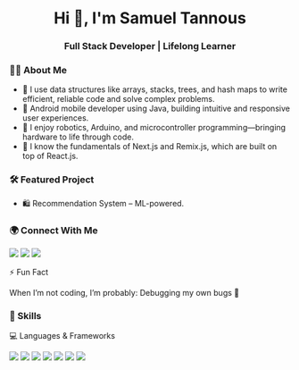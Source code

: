 <h1 align="center">Hi 👋, I'm Samuel Tannous</h1> <h3 align="center">Full Stack Developer | Lifelong Learner</h3>

### 👨‍💻 About Me
- 🧱 I use data structures like arrays, stacks, trees, and hash maps to write efficient, reliable code and solve complex problems.  
- 📱 Android mobile developer using Java, building intuitive and responsive user experiences.  
- 🤖 I enjoy robotics, Arduino, and microcontroller programming—bringing hardware to life through code.  
- 🧩 I know the fundamentals of Next.js and Remix.js, which are built on top of React.js.


### 🛠️ Featured Project

- 🛍️ Recommendation System – ML-powered.



### 🌍 Connect With Me
<p align="left"> <a href="mailto:samuel.tannous174@gmail.com"><img src="https://img.shields.io/badge/Gmail-D14836?style=for-the-badge&logo=gmail&logoColor=white"/></a> <a href="https://www.linkedin.com/in/samuel-tannous" target="_blank"><img src="https://img.shields.io/badge/LinkedIn-0A66C2?style=for-the-badge&logo=linkedin&logoColor=white"/></a> <a href="https://github.com/samueltannous174" target="_blank"><img src="https://img.shields.io/badge/GitHub-000000?style=for-the-badge&logo=github&logoColor=white"/></a> </p>


⚡ Fun Fact

When I’m not coding, I’m probably:
Debugging my own bugs 👀



### 🧠 Skills
💻 Languages & Frameworks
<p> <img src="https://img.shields.io/badge/JavaScript-F7DF1E?style=for-the-badge&logo=javascript&logoColor=black"/> <img src="https://img.shields.io/badge/Node.js-339933?style=for-the-badge&logo=nodedotjs&logoColor=white"/> <img src="https://img.shields.io/badge/Redux-764ABC?style=for-the-badge&logo=redux&logoColor=white"/>  <img src="https://img.shields.io/badge/Bootstrap-7952B3?style=for-the-badge&logo=bootstrap&logoColor=white"/> <img src="https://img.shields.io/badge/Material%20UI-007FFF?style=for-the-badge&logo=mui&logoColor=white"/> <img src="https://img.shields.io/badge/Framer%20Motion-EF008F?style=for-the-badge&logo=framer&logoColor=white"/> <img src="https://img.shields.io/badge/React%20Three%20Fiber-000000?style=for-the-badge&logo=three.js&logoColor=white"/> </p>
